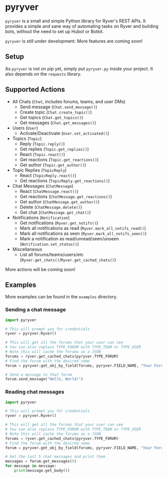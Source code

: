 # pyryver

`pyryver` is a small and simple Python library for Ryver's REST APIs. It provides a simple and sane way of automating tasks on Ryver and building bots, without the need to set up Hubot or Botkit.

`pyryver` is still under development. More features are coming soon!

## Setup
As `pyryver` is not on pip yet, simply put `pyryver.py` inside your project. It also depends on the `requests` library.

## Supported Actions
  - All Chats (`Chat`, includes forums, teams, and user DMs)
    - Send message (`Chat.send_message()`)
    - Create topic (`Chat.create_topic()`)
    - Get topics (`Chat.get_topics()`)
    - Get messages (`Chat.get_messages()`)
  - Users (`User`)
    - Activate/Deactivate (`User.set_activated()`)
  - Topics (`Topic`)
    - Reply (`Topic.reply()`)
    - Get replies (`Topic.get_replies()`)
    - React (`Topic.react()`)
    - Get reactions (`Topic.get_reactions()`)
    - Get author (`Topic.get_author()`)
  - Topic Replies (`TopicReply`)
    - React (`TopicReply.react()`)
    - Get reactions (`TopicReply.get_reactions()`)
  - Chat Messages (`ChatMessage`)
    - React (`ChatMessage.react()`)
    - Get reactions (`ChatMessage.get_reactions()`)
    - Get author (`ChatMessage.get_author()`)
    - Delete (`ChatMessage.delete()`)
    - Get chat (`ChatMessage.get_chat()`)
  - Notifications (`Notification`)
    - Get notifications (`Ryver.get_notifs()`)
    - Mark all notifications as read (`Ryver.mark_all_notifs_read()`)
    - Mark all notifications as seen (`Ryver.mark_all_notifs_seen()`)
    - Mark a notification as read/unread/seen/unseen (`Notification.set_status()`)
  - Miscellaneous
    - List all forums/teams/users/etc (`Ryver.get_chats()`/`Ryver.get_cached_chats()`)

More actions will be coming soon!

## Examples
More examples can be found in the `examples` directory.

### Sending a chat message
```py
import pyryver

# This will prompt you for credentials
ryver = pyryver.Ryver()

# This will get all the forums that your user can see
# You can also replace TYPE_FORUM with TYPE_TEAM or TYPE_USER
# Note this will cache the forums as a JSON
forums = ryver.get_cached_chats(pyryver.TYPE_FORUM)
# Find the forum with the desired name
forum = pyryver.get_obj_by_field(forums, pyryver.FIELD_NAME, "Your Forum Name")

# Send a message to that forum
forum.send_message("Hello, World!")
```

### Reading chat messages
```py
import pyryver

# This will prompt you for credentials
ryver = pyryver.Ryver()

# This will get all the forums that your user can see
# You can also replace TYPE_FORUM with TYPE_TEAM or TYPE_USER
# Note this will cache the forums as a JSON
forums = ryver.get_cached_chats(pyryver.TYPE_FORUM)
# Find the forum with the desired name
forum = pyryver.get_obj_by_field(forums, pyryver.FIELD_NAME, "Your Forum Name")

# Get the last 5 chat messages and print them
messages = forum.get_messages(5)
for message in message:
    print(message.get_body())
```

